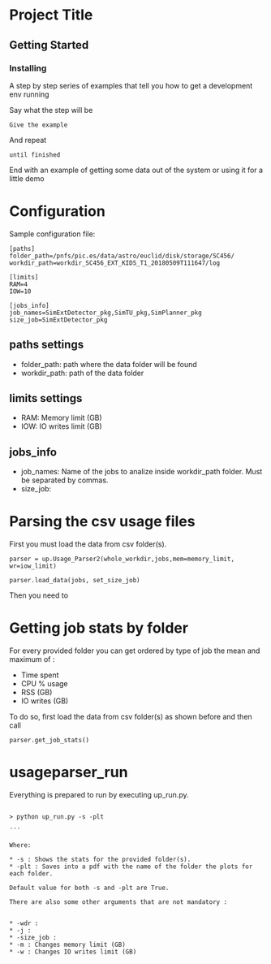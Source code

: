 # Project Title



## Getting Started




### Installing

A step by step series of examples that tell you how to get a development env running

Say what the step will be

```
Give the example
```

And repeat

```
until finished
```

End with an example of getting some data out of the system or using it for a little demo

# Configuration

Sample configuration file: 

```
[paths]
folder_path=/pnfs/pic.es/data/astro/euclid/disk/storage/SC456/
workdir_path=workdir_SC456_EXT_KIDS_T1_20180509T111647/log

[limits]
RAM=4
IOW=10

[jobs_info]
job_names=SimExtDetector_pkg,SimTU_pkg,SimPlanner_pkg
size_job=SimExtDetector_pkg

```

## paths settings 

* folder_path: path where the data folder will be found 
* workdir_path: path of the data folder 


## limits settings

* RAM: Memory limit (GB)
* IOW: IO writes limit (GB)

## jobs_info

* job_names: Name of the jobs to analize inside workdir_path folder. Must be separated by commas. 
* size_job: 

# Parsing the csv usage files 

First you must load the data from csv folder(s). 

```
parser = up.Usage_Parser2(whole_workdir,jobs,mem=memory_limit, wr=iow_limit)

parser.load_data(jobs, set_size_job)

```

Then you need to 





# Getting job stats by folder

For every provided folder you can get ordered by type of job the mean and maximum of : 

* Time spent 
* CPU % usage
* RSS (GB)
* IO writes (GB)

To do so, first load the data from csv folder(s) as shown before and then call

```
parser.get_job_stats()

```

# usageparser_run 

Everything is prepared to run by executing up_run.py. 

```

> python up_run.py -s -plt

´´´

Where: 

* -s : Shows the stats for the provided folder(s). 
* -plt : Saves into a pdf with the name of the folder the plots for each folder. 

Default value for both -s and -plt are True. 

There are also some other arguments that are not mandatory : 


* -wdr :
* -j :
* -size_job :
* -m : Changes memory limit (GB)
* -w : Changes IO writes limit (GB)



